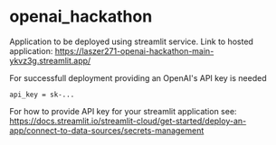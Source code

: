 # openai_hackathon

Application to be deployed using streamlit service. 
Link to hosted application: https://laszer271-openai-hackathon-main-ykvz3g.streamlit.app/

For successfull deployment providing an OpenAI's API key is needed

```
api_key = sk-...
```

For how to provide API key for your streamlit application see: <br>
https://docs.streamlit.io/streamlit-cloud/get-started/deploy-an-app/connect-to-data-sources/secrets-management
